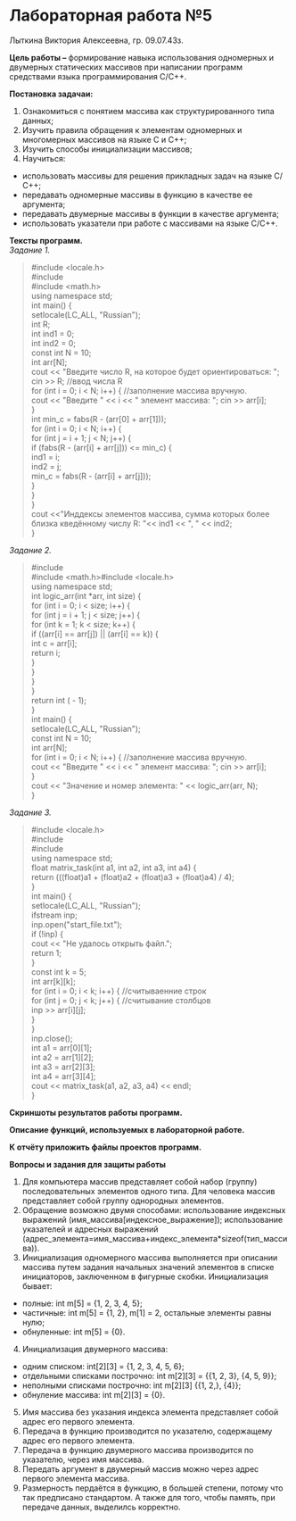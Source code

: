 # Лабораторная работа №5
Лыткина Виктория Алексеевна, гр. 09.07.43з.

**Цель работы –** формирование навыка использования одномерных и двумерных статических массивов при написании программ средствами языка программирования С/С++.

**Постановка задачаи:**
1) Ознакомиться с понятием массива как структурированного типа данных;
2) Изучить правила обращения к элементам одномерных и многомерных массивов на языке С и C++;
3) Изучить способы инициализации массивов;
4) Научиться:
- использовать массивы для решения прикладных задач на языке С/С++;
- передавать одномерные массивы в функцию в качестве ее аргумента;
- передавать двумерные массивы в функции в качестве аргумента;
- использовать указатели при работе с массивами на языке С/С++.

**Тексты программ.**  
*Задание 1.*  
>#include <locale.h>  
#include <iostream>  
#include <math.h>    
using namespace std;  
int main() {  
	setlocale(LC_ALL, "Russian");  
	int R;  
	int ind1 = 0;  
	int	ind2 = 0;  
	const int N = 10;  
	int arr[N];  
	cout << "Введите число R, на которое будет ориентироваться: "; cin >> R;		//ввод числа R  
	for (int i = 0; i < N; i++) {													//заполнение массива вручную.  
		cout << "Введите " << i << " элемент массива: "; cin >> arr[i];  
	}  
	int min_c = fabs(R - (arr[0] + arr[1]));  
	for (int i = 0; i < N; i++) {  
		for (int j = i + 1; j < N; j++) {  
				if (fabs(R - (arr[i] + arr[j])) <= min_c) {  
					ind1 = i;  
					ind2 = j;  
					min_c = fabs(R - (arr[i] + arr[j]));  
			}  
		}  
	}  
	cout <<"Инддексы элементов массива, сумма которых более близка кведённому числу R: "<< ind1 << ", " << ind2;  
}

*Задание 2.*   
>#include <iostream>  
#include <math.h>#include <locale.h>  
using namespace std;  
int logic_arr(int *arr, int size) {  
	for (int i = 0; i < size; i++) {  
		for (int j = i + 1; j < size; j++) {  
			for (int k = 1; k < size; k++) {  
				if ((arr[i] == arr[j]) || (arr[i] == k)) {  
					int c = arr[i];  
					return i;  
				}  
			}  
		}  
	}  
	return int ( - 1);  
}  
int main() {  
	setlocale(LC_ALL, "Russian");  
	const int N = 10;  
	int arr[N];  
	for (int i = 0; i < N; i++) {													//заполнение массива вручную.  
		cout << "Введите " << i << " элемент массива: "; cin >> arr[i];    
	}  
	cout << "Значение и номер элемента: " << logic_arr(arr, N);  
}  

*Задание 3.*  

>﻿#include <locale.h>  
#include <fstream>  
#include <iostream>  
using namespace std;  
float matrix_task(int a1, int a2, int a3, int a4) {  
	return (((float)a1 + (float)a2 + (float)a3 + (float)a4) / 4);  
}  
int main() {  
	setlocale(LC_ALL, "Russian");  
	ifstream inp;  
	inp.open("start_file.txt");  
	if (!inp) {  
		cout << "Не удалось открыть файл.";  
		return 1;  
	}  
	const int k = 5;  
	int arr[k][k];  
	for (int i = 0; i < k; i++) {				//считываенние строк  
		for (int j = 0; j < k; j++) {			//считывание столбцов  
			inp >> arr[i][j];  
		}  
	}  
	inp.close();  
	int a1 = arr[0][1];  
	int a2 = arr[1][2];  
	int a3 = arr[2][3];  
	int a4 = arr[3][4];  
	cout << matrix_task(a1, a2, a3, a4) << endl;  
}  

**Скриншоты результатов работы программ.**

**Описание функций, используемых в лабораторной работе.**

**К отчёту приложить файлы проектов программ.**

**Вопросы и задания для защиты работы**

1) Для компьютера массив представляет собой набор (группу) последовательных элементов одного типа. Для человека массив представляет собой группу однородных элементов.
2) Обращение возможно двумя способами: использование индексных выражений (имя_массива[индексное_выражение]); использование указателей и адресных выражений (адрес_элемента=имя_массива+индекс_элемента*sizeof(тип_массива)).
3) Инициализация одномерного массива выполняется при описании массива путем задания начальных значений элементов в списке инициаторов, заключенном в фигурные скобки. Инициализация бывает:
- полные: int m[5] = {1, 2, 3, 4, 5};
- частичные: int m[5] = {1, 2}, m[1] = 2, остальные элементы равны нулю;
- обнуленные: int m[5] = {0}.
4) Инициализация двумерного массива:
  - одним списком: int[2][3] = {1, 2, 3, 4, 5, 6};
  - отдельными списками построчно: int m[2][3] = {{1, 2, 3}, {4, 5, 9}};
  - неполными списками построчно: int m[2][3] {{1, 2,}, {4}};
  - обнуление массива: int m[2][3] = {0}.
5) Имя массива без указания индекса элемента представляет собой адрес его первого элемента.
6) Передача в функцию производится по указателю, содержащему адрес его первого элемента. 
7) Передача в функцию двумерного массива производится по указателю, через имя массива.
8) Передать аргумент в двумерный массив можно через адрес первого элемента массива.
9) Размерность пердаётся в функцию, в большей степени, потому что так предписано стандартом. А также для того, чтобы память, при передаче данных, выделилсь корректно.
